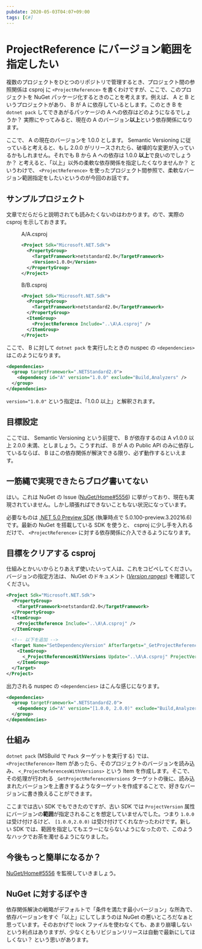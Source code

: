 ```yaml
---
pubdate: 2020-05-03T04:07+09:00
tags: [C#]
---
```


# ProjectReference にバージョン範囲を指定したい

複数のプロジェクトをひとつのリポジトリで管理するとき、プロジェクト間の参照関係は csproj に `<ProjectReference>` を書くわけですが、ここで、このプロジェクトを NuGet パッケージ化するときのことを考えます。例えば、 A と B というプロジェクトがあり、 B が A に依存しているとします。このとき B を `dotnet pack` してできあがるパッケージの A への依存はどのようになるでしょうか？ 実際にやってみると、現在の A のバージョン**以上**という依存関係になります。

ここで、 A の現在のバージョンを 1.0.0 とします。 Semantic Versioning に従っていると考えると、もし 2.0.0 がリリースされたら、破壊的な変更が入っているかもしれません。それでも B から A への依存は 1.0.0 **以上**で良いのでしょうか？ と考えると、「以上」以外の柔軟な依存関係を指定したくなりませんか？ というわけで、 `<ProjectReference>` を使ったプロジェクト間参照で、柔軟なバージョン範囲指定をしたいというのが今回のお話です。

## サンプルプロジェクト

文章でだらだらと説明されても読みたくないのはわかります。ので、実際の csproj を示しておきます。

<figure class="fig-code">
<figcaption>A/A.csproj</figcaption>

```xml
<Project Sdk="Microsoft.NET.Sdk">
  <PropertyGroup>
    <TargetFramework>netstandard2.0</TargetFramework>
    <Version>1.0.0</Version>
  </PropertyGroup>
</Project>
```

</figure>

<figure class="fig-code">
<figcaption>B/B.csproj</figcaption>

```xml
<Project Sdk="Microsoft.NET.Sdk">
  <PropertyGroup>
    <TargetFramework>netstandard2.0</TargetFramework>
  </PropertyGroup>
  <ItemGroup>
    <ProjectReference Include="..\A\A.csproj" />
  </ItemGroup>
</Project>
```

</figure>

ここで、 B に対して `dotnet pack` を実行したときの nuspec の `<dependencies>` はこのようになります。

```xml
<dependencies>
  <group targetFramework=".NETStandard2.0">
    <dependency id="A" version="1.0.0" exclude="Build,Analyzers" />
  </group>
</dependencies>
```

`version="1.0.0"` という指定は、「1.0.0 以上」と解釈されます。

## 目標設定

ここでは、 Semantic Versioning という前提で、 B が依存するのは A v1.0.0 以上 2.0.0 未満、としましょう。こうすれば、 B が A の Public API のみに依存しているならば、 B はこの依存関係が解決できる限り、必ず動作するといえます。

## 一筋縄で実現できたらブログ書いてない

はい。これは NuGet の Issue ([NuGet/Home#5556](https://github.com/NuGet/Home/issues/5556)) に挙がっており、現在も実現されていません。しかし頑張ればできないこともない状況になっています。

必要なものは [.NET 5.0 Preview SDK](https://dotnet.microsoft.com/download/dotnet/5.0) (執筆時点で 5.0.100-preview.3.20216.6) です。最新の NuGet を搭載している SDK を使うと、 csproj に少し手を入れるだけで、 `<ProjectReference>` に対する依存関係に介入できるようになります。

## 目標をクリアする csproj

仕組みとかいいからとりあえず使いたいって人は、これをコピペしてください。バージョンの指定方法は、 NuGet のドキュメント ([<cite>Version ranges</cite>](https://docs.microsoft.com/ja-jp/nuget/concepts/package-versioning#version-ranges)) を確認してください。

```xml
<Project Sdk="Microsoft.NET.Sdk">
  <PropertyGroup>
    <TargetFramework>netstandard2.0</TargetFramework>
  </PropertyGroup>
  <ItemGroup>
    <ProjectReference Include="..\A\A.csproj" />
  </ItemGroup>

  <!-- 以下を追加 -->
  <Target Name="SetDependencyVersion" AfterTargets="_GetProjectReferenceVersions">
    <ItemGroup>
      <_ProjectReferencesWithVersions Update="..\A\A.csproj" ProjectVersion="[1.0.0,2.0.0)" />
    </ItemGroup>
  </Target>
</Project>
```

出力される nuspec の `<dependencies>` はこんな感じになります。

```xml
<dependencies>
  <group targetFramework=".NETStandard2.0">
    <dependency id="A" version="[1.0.0, 2.0.0)" exclude="Build,Analyzers" />
  </group>
</dependencies>
```

## 仕組み

`dotnet pack` (MSBuild で `Pack` ターゲットを実行する) では、 `<ProjectReference>` Item があったら、そのプロジェクトのバージョンを読み込み、 `<_ProjectReferencesWithVersions>` という Item を作成します。そこで、その処理が行われる `_GetProjectReferenceVersions` ターゲットの後に、読み込まれたバージョンを上書きするようなターゲットを作成することで、好きなバージョンに書き換えることができます。

ここまでは古い SDK でもできたのですが、古い SDK では `ProjectVersion` 属性にバージョンの**範囲**が指定されることを想定していませんでした。つまり `1.0.0` は受け付けるけど、 `[1.0.0,2.0.0)` は受け付けてくれなかったわけです。新しい SDK では、範囲を指定してもエラーにならないようになったので、このようなハックでお茶を濁せるようになりました。

## 今後もっと簡単になるか？

[NuGet/Home#5556](https://github.com/NuGet/Home/issues/5556) を監視していきましょう。

## NuGet に対するぼやき

依存関係解決の戦略がデフォルトで「条件を満たす最小バージョン」な所為で、依存バージョンをすぐ「以上」にしてしまうのは NuGet の悪いところだなぁと思っています。そのおかげで lock ファイルを使わなくても、あまり崩壊しないという利点はありますが、少なくともリビジョンリリースは自動で最新にしてほしくない？ という思いがあります。
